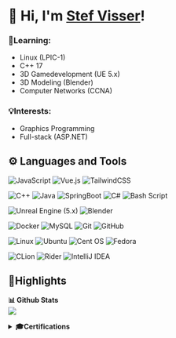 # 👋 Hi, I'm <a href="https://github.com/Zhalmor">Stef Visser</a>!

### 🧠Learning:
<ul>
  <li>Linux (LPIC-1)</li>
  <li>C++ 17</li>
  <li>3D Gamedevelopment (UE 5.x)</li>
  <li>3D Modeling (Blender)</li>
  <li>Computer Networks (CCNA)</li>
</ul>

### 💡Interests:
<ul>
  <li>Graphics Programming</li>
  <li>Full-stack (ASP.NET)</li>
</ul>

## ⚙️ Languages and Tools

![JavaScript](https://img.shields.io/badge/javascript-323330.svg?style=for-the-badge&logo=javascript&logoColor=%23F7DF1E)
![Vue.js](https://img.shields.io/badge/vuejs-35495e.svg?style=for-the-badge&logo=vuedotjs&logoColor=%234FC08D)
![TailwindCSS](https://img.shields.io/badge/tailwindcss-38B2AC.svg?style=for-the-badge&logo=tailwind-css&logoColor=white)
<!-- ![HTML5](https://img.shields.io/badge/html5-%23E34F26.svg?style=for-the-badge&logo=html5&logoColor=white) -->
<!-- ![CSS3](https://img.shields.io/badge/css3-1572B6.svg?style=for-the-badge&logo=css&logoColor=white) -->

![C++](https://img.shields.io/badge/c++-084a86.svg?style=for-the-badge&logo=c%2B%2B&logoColor=white)
![Java](https://img.shields.io/badge/java-ED8B00?style=for-the-badge&logo=openjdk&logoColor=white)
![SpringBoot](https://img.shields.io/badge/springboot-72b545?style=for-the-badge&logo=springboot&logoColor=white)
![C#](https://img.shields.io/badge/c%23-512bd4.svg?style=for-the-badge&logo=csharp&logoColor=white)
![Bash Script](https://img.shields.io/badge/bash-121011.svg?style=for-the-badge&logo=gnu-bash&logoColor=white)

![Unreal Engine (5.x)](https://img.shields.io/badge/unreal%A0engine%A0(5.x)-000000.svg?style=for-the-badge&logo=unrealengine&logoColor=white)
![Blender](https://img.shields.io/badge/blender-eb7a08.svg?style=for-the-badge&logo=blender&logoColor=white)

![Docker](https://img.shields.io/badge/docker-0db7ed.svg?style=for-the-badge&logo=docker&logoColor=white)
![MySQL](https://img.shields.io/badge/mysql-4479A1.svg?style=for-the-badge&logo=mysql&logoColor=white)
![Git](https://img.shields.io/badge/git-F05033.svg?style=for-the-badge&logo=git&logoColor=white)
![GitHub](https://img.shields.io/badge/github-121011.svg?style=for-the-badge&logo=github&logoColor=white)

![Linux](https://img.shields.io/badge/Linux-FCC624?style=for-the-badge&logo=linux&logoColor=black)
![Ubuntu](https://img.shields.io/badge/Ubuntu-E95420?style=for-the-badge&logo=ubuntu&logoColor=white)
![Cent OS](https://img.shields.io/badge/cent%20os%20stream-002260?style=for-the-badge&logo=centos&logoColor=F0F0F0)
![Fedora](https://img.shields.io/badge/Fedora-294172?style=for-the-badge&logo=fedora&logoColor=white)

![CLion](https://img.shields.io/badge/CLion-21d789?style=for-the-badge&logo=clion&logoColor=white)
![Rider](https://img.shields.io/badge/Rider-dd1265.svg?style=for-the-badge&logo=Rider&logoColor=white)
![IntelliJ IDEA](https://img.shields.io/badge/IntelliJ-087cfa.svg?style=for-the-badge&logo=intellij-idea&logoColor=white)

## 📁Highlights
  <b>📊 Github Stats</b><br>
<a href="https://github.com/ZalmoraDev/ZalmoraDev">
  <img src="https://github-readme-stats.vercel.app/api/top-langs/?username=ZalmoraDev&theme=dark" />
</a>

<details>
  <summary><b>🎓Certifications</b></summary>
<!--     <img align="left" alt="Logo of LinkedIn" width="48px" style="padding-right:5px;" src="https://encrypted-tbn0.gstatic.com/images?q=tbn:ANd9GcSPNLVVS0PaqrSH66PI7NmuwF_R9rGAs1Q7iA&s"/>
    <a href="">CCNA</a> @ Cisco<br>
    ??? 2025 - ??? 20xx | Official Certification
    <br><br>
    <img align="left" alt="Logo of LinkedIn" width="48px" style="padding-right:5px;" src="https://encrypted-tbn0.gstatic.com/images?q=tbn:ANd9GcR0CUoJGuupeW1MZ0oYuStA8-J-66LaZUs_Xg&s"/>
    <a href="">LPIC-1</a> @ Linux Professional Institute<br>
    ??? 2025 - ??? 20xx | Official Certification
    <br><br>
    <img align="left" alt="Logo of LinkedIn" width="48px" style="padding-right:5px;" src="https://assets.dryicons.com/uploads/icon/svg/8337/a347cd89-1662-4421-be90-58e5e8004eae.svg"/>
    <a href="">Advanced C++: Building Projects with CMake</a> @ Károly Nyisztor<br>
    ??? 2025 | LinkedIn Learning, Course
    <br><br>
    <img align="left" alt="Logo of OpenEDG C++ Institute" width="48px" style="padding-right:5px;" src="https://media.licdn.com/dms/image/v2/D4E0DAQGF3wv87tVwuA/img_200_trans/img_200_trans/0/1712956868139?e=1757289600&v=beta&t=43oiDb3eTFPP-d9jz0H29XiDzWef8jHr--gYvsj41SQ"/>
    <a href="">C++ Programming Professional Certificate</a> @ OpenEDG C++ Institute<br>
    Sep 2025 | LinkedIn Learning, Professional Certificate
    <br><br> -->
    <img align="left" alt="Logo of Docker, Inc." width="48px" style="padding-right:5px;" src="https://pbs.twimg.com/profile_images/1816856437567406080/ByISu1ft_400x400.jpg"/>
    <a href="https://www.linkedin.com/learning/certificates/3ca0b522be99daa8a66d554eb1003eb8a68430cc2ca2610485b851cad44487cb?lipi=urn%3Ali%3Apage%3Ad_flagship3_profile_view_base%3B402G6b6NSk2tSew7quV3hA%3D%3D">Docker Certificate of Completion</a> @ Docker, Inc<br>
    Feb 2025 | LinkedIn Learning, Professional Certificate
    <br>
  <hr>
    <img align="left" alt="Logo of Inholland" width="48px" style="padding-right:5px;" src="https://yt3.googleusercontent.com/EibQUZzBx8L8qTQGlEJREEf7zdGLeUDo3DEL7blCfIvpsNA2wsqCQpx0nk20GB0ngpMD0AlcBA=s900-c-k-c0x00ffffff-no-rj"/>
    <a href="https://www.inholland.nl/opleidingen/informatica-voltijd/">Informatics</a> @ Inholland Haarlem (Dutch)<br>
    Sep 2024 | Propaedeutic Diploma (First year completion, 7.3/10 avg.)
    <br>
  <hr>
    <img align="left" alt="Logo of Nova College" width="48px" style="padding-right:10px;" src="https://www.novacollege.nl/Content/img/favicon.png"/>
    <a href="https://www.novacollege.nl/opleidingen/alle-opleidingen/software-developer/">Application- and mediadeveloper</a> @ Nova College Beverwijk (Dutch)<br>
    Jun 2022 | Secondary vocational education (MBO)
</details>

<!--
<details>
  <summary><b>💿Used hard- & software</b></summary>
  <ul>
    <li><b>Laptop</b>: Lenovo Legion 5 Pro (RTX 3070)</li>
    <li><b>OS</b>: Windows 11 & Fedora 41 KDE (Dual boot)</li>
  </ul>

  <ul>
    <li><b>Dev Tools</b>:
         <ul>
            <li>Jetbrains Suite (Rider, InteliJ, PhpStorm & CLion)</li>
            <li>VSCode</li>
            <li>CMD & WSL</li>
            <li>Unreal Engine 5.x</li>
            <li>draw.io (UML)</li>
        </ul>
    </li>
    <li><b>Creative work</b>:
         <ul>
            <li>Blender</li>
            <li>FL Studio</li>
            <li>Adobe CC (Ps, Ai & Substance 3D Painter)</li>
        </ul>
    </li>
        <li><b>Other</b>:
         <ul>
            <li>Brave Browser</li>
            <li>Notion (Notes)</li>
            <li>Anki (Flashcards)</li>
            <li>TickTick (To-do App)</li>
        </ul>
    </li>
  </ul>
</details>
-->


<!--
Here are some ideas to get you started:

- 🔭 I’m currently working on ...
- 🌱 I’m currently learning ...
- 👯 I’m looking to collaborate on ...
- 🤔 I’m looking for help with ...
- 💬 Ask me about ...
- 📫 How to reach me: ...
- 😄 Pronouns: ...
- ⚡ Fun fact: ...
-->
